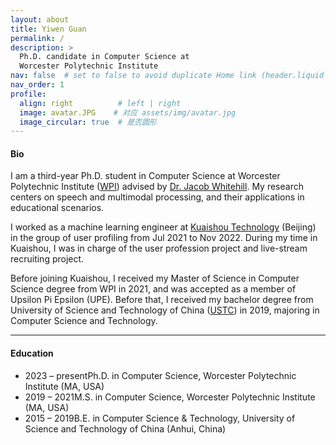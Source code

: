 ```yaml
---
layout: about
title: Yiwen Guan
permalink: /
description: >
  Ph.D. candidate in Computer Science at 
  Worcester Polytechnic Institute
nav: false  # set to false to avoid duplicate Home link (header.liquid already injects the root page link)
nav_order: 1
profile:
  align: right          # left | right
  image: avatar.JPG    # 对应 assets/img/avatar.jpg
  image_circular: true  # 是否圆形
---
```


#### Bio

I am a third-year Ph.D. student in Computer Science at Worcester Polytechnic Institute ([WPI](https://www.wpi.edu/)) advised by [Dr. Jacob Whitehill](https://users.wpi.edu/~jrwhitehill/). My research centers on speech and multimodal processing, and their applications in educational scenarios.

I worked as a machine learning engineer at [Kuaishou Technology](https://ir.kuaishou.com/) (Beijing) in the group of user profiling from Jul 2021 to Nov 2022. During my time in Kuaishou, I was in charge of the user profession project and live-stream recruiting project.

Before joining Kuaishou, I received my Master of Science in Computer Science degree from WPI in 2021, and was accepted as a member of Upsilon Pi Epsilon (UPE). Before that, I received my bachelor degree from University of Science and Technology of China ([USTC](http://en.ustc.edu.cn/)) in 2019, majoring in Computer Science and Technology.

---

#### Education
<ul class="timeline">
  <li><span class="time">2023 – present</span><span class="event">Ph.D. in Computer Science, Worcester Polytechnic Institute (MA, USA)</span></li>
  <li><span class="time">2019 – 2021</span><span class="event">M.S. in Computer Science, Worcester Polytechnic Institute (MA, USA)</span></li>
  <li><span class="time">2015 – 2019</span><span class="event">B.E. in Computer Science & Technology, University of Science and Technology of China (Anhui, China)</span></li>
</ul>
